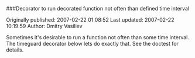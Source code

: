 ###Decorator to run decorated function not often than defined time interval

Originally published: 2007-02-22 01:08:52
Last updated: 2007-02-22 10:19:59
Author: Dmitry Vasiliev

Sometimes it's desirable to run a function not often than some time interval. The timeguard decorator below lets do exactly that. See the doctest for details.